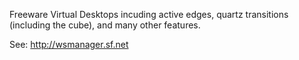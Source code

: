 Freeware Virtual Desktops incuding active edges, quartz transitions (including the cube), and many other features.

See:
http://wsmanager.sf.net